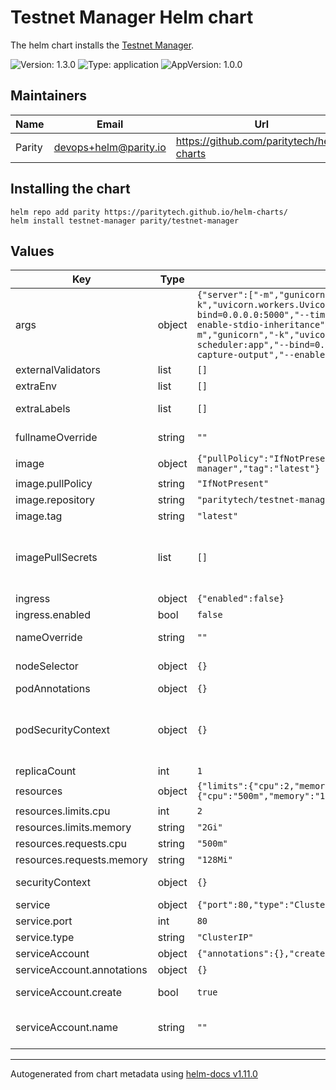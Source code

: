 <!--
DO NOT EDIT README.md manually!
We're using [helm-docs](https://github.com/norwoodj/helm-docs) to render values of the chart.
If you updated values.yaml file make sure to render a new README.md locally before submitting a Pull Request.

If you're using [pre-commit](https://pre-commit.com/) make sure to install the hooks first:
```
pre-commit install
```
REAMDE.md will be updating automatically after that.

Otherwise, you should install helm-docs and manually update README.md. Navigate to repository root and run:
`helm-docs --chart-search-root=charts/testnet-manager --template-files=README.md.gotmpl`

You may encounter `files were modified by this hook` error after updating README.md.gotmpl file when using pre-commit.
This is intended behaviour. Make sure to run `git add -A` once again to stage changes in the auto-updated REAMDE.md
-->

# Testnet Manager Helm chart

The helm chart installs the [Testnet Manager](https://github.com/paritytech/testnet-manager).

![Version: 1.3.0](https://img.shields.io/badge/Version-1.3.0-informational?style=flat-square) ![Type: application](https://img.shields.io/badge/Type-application-informational?style=flat-square) ![AppVersion: 1.0.0](https://img.shields.io/badge/AppVersion-1.0.0-informational?style=flat-square)

## Maintainers

| Name | Email | Url |
| ---- | ------ | --- |
| Parity | <devops+helm@parity.io> | <https://github.com/paritytech/helm-charts> |

## Installing the chart

```console
helm repo add parity https://paritytech.github.io/helm-charts/
helm install testnet-manager parity/testnet-manager
```

## Values

| Key | Type | Default | Description |
|-----|------|---------|-------------|
| args | object | `{"server":["-m","gunicorn","-k","uvicorn.workers.UvicornWorker","main:app","--bind=0.0.0.0:5000","--timeout=3600","--capture-output","--enable-stdio-inheritance","--workers=4"],"taskScheduler":["-m","gunicorn","-k","uvicorn.workers.UvicornWorker","task-scheduler:app","--bind=0.0.0.0:5000","--timeout=3600","--capture-output","--enable-stdio-inheritance","--workers=1"]}` | Configuration of validator-manager. This is a YAML-formatted file. Declare variables to be passed into your templates. |
| externalValidators | list | `[]` | Configuration of external validators |
| extraEnv | list | `[]` | Extra Environment variables |
| extraLabels | list | `[]` | Additional common labels on pods and services |
| fullnameOverride | string | `""` | Provide a name to substitute for the full names of resources |
| image | object | `{"pullPolicy":"IfNotPresent","repository":"paritytech/testnet-manager","tag":"latest"}` | Image of the main container |
| image.pullPolicy | string | `"IfNotPresent"` | Image pull policy |
| image.repository | string | `"paritytech/testnet-manager"` | Image repository |
| image.tag | string | `"latest"` | Image tag |
| imagePullSecrets | list | `[]` | Reference to one or more secrets to be used when pulling images. ref: https://kubernetes.io/docs/tasks/configure-pod-container/pull-image-private-registry/ |
| ingress | object | `{"enabled":false}` | Creates an ingress resource |
| ingress.enabled | bool | `false` | Enable creation of Ingress |
| nameOverride | string | `""` | Provide a name in place of node for `app:` labels |
| nodeSelector | object | `{}` | Define which Nodes the Pods are scheduled on |
| podAnnotations | object | `{}` | Annotations to assign to the Pods |
| podSecurityContext | object | `{}` | SecurityContext holds pod-level security attributes and common container settings. ref: https://kubernetes.io/docs/tasks/configure-pod-container/security-context/ |
| replicaCount | int | `1` | Replicas count |
| resources | object | `{"limits":{"cpu":2,"memory":"2Gi"},"requests":{"cpu":"500m","memory":"128Mi"}}` | Resource limits & requests |
| resources.limits.cpu | int | `2` | CPU resource limits |
| resources.limits.memory | string | `"2Gi"` | Memory resource limits |
| resources.requests.cpu | string | `"500m"` | CPU resource requests |
| resources.requests.memory | string | `"128Mi"` | Memory resource requests |
| securityContext | object | `{}` | SecurityContext settings for the main container |
| service | object | `{"port":80,"type":"ClusterIP"}` | Configure parameters of the Service |
| service.port | int | `80` | Exposed Service port |
| service.type | string | `"ClusterIP"` | Service type |
| serviceAccount | object | `{"annotations":{},"create":true,"name":""}` | Service account to use. |
| serviceAccount.annotations | object | `{}` | Annotations to add to the service account |
| serviceAccount.create | bool | `true` | Specifies whether a service account should be created |
| serviceAccount.name | string | `""` | The name of the service account to use. If not set and create is true, a name is generated using the fullname template |

----------------------------------------------
Autogenerated from chart metadata using [helm-docs v1.11.0](https://github.com/norwoodj/helm-docs/releases/v1.11.0)
